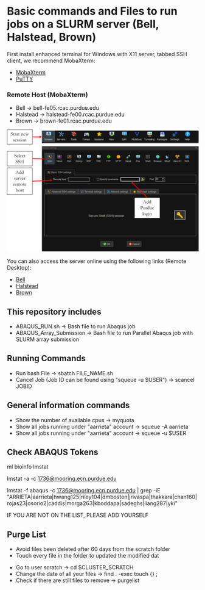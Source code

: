 # Basic commands and Files to run jobs on a SLURM server (Bell, Halstead, Brown)

First install enhanced terminal for Windows with X11 server, tabbed SSH client, we recommend MobaXterm:

+ [MobaXterm](https://mobaxterm.mobatek.net/download-home-edition.html)
+ [PuTTY](https://www.putty.org/)

### Remote Host (MobaXterm)

+ Bell     -> bell-fe05.rcac.purdue.edu
+ Halstead -> halstead-fe00.rcac.purdue.edu
+ Brown    -> brown-fe01.rcac.purdue.edu

![Domes](Figures/Remote_Host.PNG)


You can also access the server online using the following links (Remote Desktop):

+ [Bell](https://www.rcac.purdue.edu/compute/bell)
+ [Halstead](https://www.rcac.purdue.edu/compute/halstead)
+ [Brown](https://www.rcac.purdue.edu/compute/brown)

## This repository includes

+   ABAQUS_RUN.sh               ->  Bash file to run Abaqus job
+   ABAQUS_Array_Submission     ->  Bash file to run Parallel Abaqus job with SLURM array submission

## Running Commands

 + Run bash File                                            -> sbatch FILE_NAME.sh
 + Cancel Job (Job ID can be found using "squeue -u $USER") -> scancel JOBID 

## General information commands

+ Show the number of available cpus                 ->  myquota
+ Show all jobs running under "aarrieta" account    ->  squeue -A aarrieta
+ Show all jobs running under "aarrieta" account    ->  squeue -u $USER

## Check ABAQUS Tokens

ml bioinfo lmstat

lmstat -a -c 1736@mooring.ecn.purdue.edu 

lmstat -f abaqus -c 1736@mooring.ecn.purdue.edu | grep -iE "ARRIETA|aarrieta|hwang125|riley104|dmboston|jrivaspa|thakkara|chan160|rojas23|osorio2|caddis|morga263|kboddapa|sadeghs|liang287|yki"

IF YOU ARE NOT ON THE LIST, PLEASE ADD YOURSELF

## Purge List
- Avoid files been deleted after 60 days from the scratch folder
- Touch every file in the folder to updated the modified dat

+ Go to user scratch                        ->  cd $CLUSTER_SCRATCH
+ Change the date of all your files         ->  find . -exec touch {} \;
+ Check if there are still files to remove  ->  purgelist
